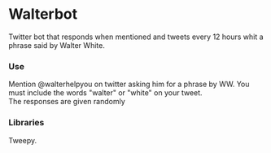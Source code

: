 # Walterbot
Twitter bot that responds when mentioned and tweets every 12 hours whit a phrase said by Walter White. 

### Use

Mention @walterhelpyou on twitter asking him for a phrase by WW. You must include the words "walter" or "white" on your tweet. \
The responses are given randomly

### Libraries

Tweepy.







